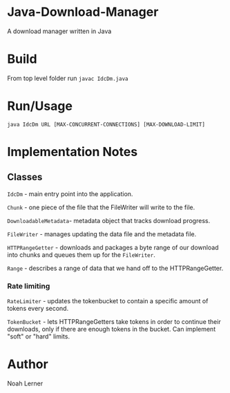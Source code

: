 # Java-Download-Manager
A download manager written in Java

# Build
From top level folder run ```javac IdcDm.java```

# Run/Usage
```java IdcDm URL [MAX-CONCURRENT-CONNECTIONS] [MAX-DOWNLOAD-LIMIT]```

# Implementation Notes
## Classes
```IdcDm``` - main entry point into the application.

```Chunk``` - one piece of the file that the FileWriter will write to the file.

```DownloadableMetadata```- metadata object that tracks download progress.

```FileWriter``` - manages updating the data file and the metadata file.

```HTTPRangeGetter``` - downloads and packages a byte range of our download into chunks and queues them up for the ```FileWriter```.

```Range``` - describes a range of data that we hand off to the HTTPRangeGetter.

### Rate limiting
```RateLimiter``` - updates the tokenbucket to contain a specific amount of tokens every second.

```TokenBucket``` - lets HTTPRangeGetters take tokens in order to continue their downloads, only if there are enough tokens in the bucket. Can implement "soft" or "hard" limits.

# Author
Noah Lerner